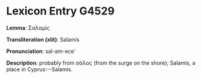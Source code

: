 # Lexicon Entry G4529

**Lemma**: Σαλαμίς

**Transliteration (xlit)**: Salamís

**Pronunciation**: sal-am-ece'

**Description**:
probably from σάλος (from the surge on the shore); Salamis, a place in Cyprus:--Salamis.
